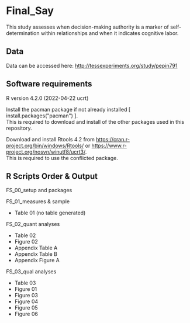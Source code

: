 # Final_Say
This study assesses when decision-making authority is a marker of self-determination within relationships and when it indicates cognitive labor.  
  
  
## Data  
  
Data can be accessed here: http://tessexperiments.org/study/pepin791
  
  
## Software requirements  
  
R version 4.2.0 (2022-04-22 ucrt)  
  
Install the pacman package if not already installed [ install.packages("pacman") ].  
This is required to download and install of the other packages used in this repository.  
  
Download and install Rtools 4.2 from https://cran.r-project.org/bin/windows/Rtools/ or https://www.r-project.org/nosvn/winutf8/ucrt3/.  
This is required to use the conflicted package.  
  
  
## R Scripts Order & Output  
  
FS_00_setup and packages  
  
FS_01_measures & sample  
  
* Table 01 (no table generated)  
  
FS_02_quant analyses  
  
* Table 02  
* Figure 02  
* Appendix Table A  
* Appendix Table B  
* Appendix Figure A  
  
FS_03_qual analyses  
  
* Table 03
* Figure 01  
* Figure 03  
* Figure 04  
* Figure 05  
* Figure 06  